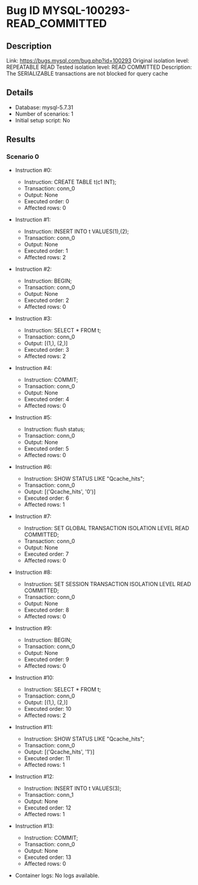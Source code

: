 # Bug ID MYSQL-100293-READ_COMMITTED

## Description

Link:                     https://bugs.mysql.com/bug.php?id=100293
Original isolation level: REPEATABLE READ
Tested isolation level:   READ COMMITTED
Description:              The SERIALIZABLE transactions are not blocked for query cache


## Details
 * Database: mysql-5.7.31
 * Number of scenarios: 1
 * Initial setup script: No

## Results
### Scenario 0
 * Instruction #0:
     - Instruction:  CREATE TABLE t(c1 INT);
     - Transaction: conn_0
     - Output: None
     - Executed order: 0
     - Affected rows: 0
 * Instruction #1:
     - Instruction:  INSERT INTO t VALUES(1),(2);
     - Transaction: conn_0
     - Output: None
     - Executed order: 1
     - Affected rows: 2
 * Instruction #2:
     - Instruction:  BEGIN;
     - Transaction: conn_0
     - Output: None
     - Executed order: 2
     - Affected rows: 0
 * Instruction #3:
     - Instruction:  SELECT * FROM t;
     - Transaction: conn_0
     - Output: [(1,), (2,)]
     - Executed order: 3
     - Affected rows: 2
 * Instruction #4:
     - Instruction:  COMMIT;
     - Transaction: conn_0
     - Output: None
     - Executed order: 4
     - Affected rows: 0
 * Instruction #5:
     - Instruction:  flush status;
     - Transaction: conn_0
     - Output: None
     - Executed order: 5
     - Affected rows: 0
 * Instruction #6:
     - Instruction:  SHOW STATUS LIKE "Qcache_hits";
     - Transaction: conn_0
     - Output: [('Qcache_hits', '0')]
     - Executed order: 6
     - Affected rows: 1
 * Instruction #7:
     - Instruction:  SET GLOBAL TRANSACTION ISOLATION LEVEL READ COMMITTED;
     - Transaction: conn_0
     - Output: None
     - Executed order: 7
     - Affected rows: 0
 * Instruction #8:
     - Instruction:  SET SESSION TRANSACTION ISOLATION LEVEL READ COMMITTED;
     - Transaction: conn_0
     - Output: None
     - Executed order: 8
     - Affected rows: 0
 * Instruction #9:
     - Instruction:  BEGIN;
     - Transaction: conn_0
     - Output: None
     - Executed order: 9
     - Affected rows: 0
 * Instruction #10:
     - Instruction:  SELECT * FROM t;
     - Transaction: conn_0
     - Output: [(1,), (2,)]
     - Executed order: 10
     - Affected rows: 2
 * Instruction #11:
     - Instruction:  SHOW STATUS LIKE "Qcache_hits";
     - Transaction: conn_0
     - Output: [('Qcache_hits', '1')]
     - Executed order: 11
     - Affected rows: 1
 * Instruction #12:
     - Instruction:  INSERT INTO t VALUES(3);
     - Transaction: conn_1
     - Output: None
     - Executed order: 12
     - Affected rows: 1
 * Instruction #13:
     - Instruction:  COMMIT;
     - Transaction: conn_0
     - Output: None
     - Executed order: 13
     - Affected rows: 0

 * Container logs:
   No logs available.
